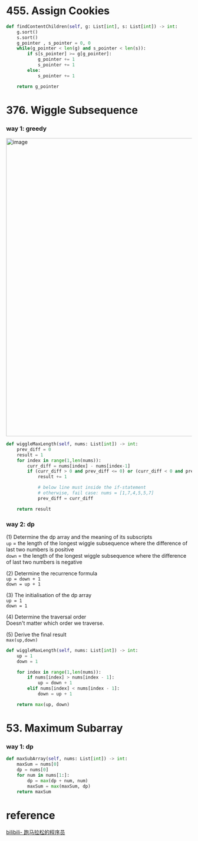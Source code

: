 # 455. Assign Cookies

```PYTHON
def findContentChildren(self, g: List[int], s: List[int]) -> int:
    g.sort()
    s.sort()
    g_pointer , s_pointer = 0, 0
    while(g_pointer < len(g) and s_pointer < len(s)):
        if s[s_pointer] >= g[g_pointer]:
            g_pointer += 1
            s_pointer += 1
        else:
            s_pointer += 1

    return g_pointer
```

# 376. Wiggle Subsequence
### way 1: greedy

<img width="810" alt="image" src="https://github.com/abc12345d/algorithm_practice/assets/44512722/dbb609f6-ca56-4db0-9bf5-4b4c335fa353">

```PYTHON
def wiggleMaxLength(self, nums: List[int]) -> int:
    prev_diff = 0
    result = 1
    for index in range(1,len(nums)):
        curr_diff = nums[index] - nums[index-1]
        if (curr_diff > 0 and prev_diff <= 0) or (curr_diff < 0 and prev_diff >= 0):
            result += 1

            # below line must inside the if-statement
            # otherwise, fail case: nums = [1,7,4,5,5,7]
            prev_diff = curr_diff

    return result
```

### way 2: dp
(1) Determine the dp array and the meaning of its subscripts\
`up` = the length of the longest wiggle subsequence where the difference of last two numbers is positive\
`down` = the length of the longest wiggle subsequence where the difference of last two numbers is negative

(2) Determine the recurrence formula\
`up = down + 1`\
`down = up + 1`

(3) The initialisation of the dp array\
`up = 1`\
`down = 1`

(4) Determine the traversal order\
Doesn't matter which order we traverse.

(5) Derive the final result \
`max(up,down)` 

```PYTHON
def wiggleMaxLength(self, nums: List[int]) -> int:
    up = 1
    down = 1

    for index in range(1,len(nums)):
        if nums[index] > nums[index - 1]:
            up = down + 1
        elif nums[index] < nums[index - 1]:
            down = up + 1

    return max(up, down)
```

# 53. Maximum Subarray
### way 1: dp

```PYTHON
def maxSubArray(self, nums: List[int]) -> int:
    maxSum = nums[0]
    dp = nums[0]
    for num in nums[1:]:
        dp = max(dp + num, num)
        maxSum = max(maxSum, dp)
    return maxSum
```

# reference
[bilibili- 跑马拉松的程序员](https://www.bilibili.com/video/BV1EY4y1H79j/?spm_id_from=333.337.search-card.all.click&vd_source=acc545154bc52bac86d7eca5cf3da83e)
